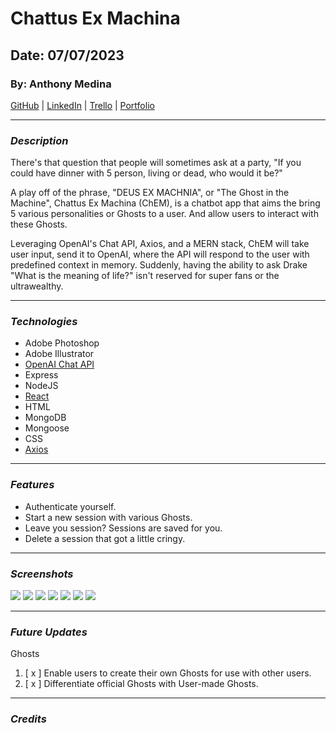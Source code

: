 # Chattus Ex Machina

## Date: 07/07/2023

### By: Anthony Medina

[GitHub](https://github.com/ajm24027) | [LinkedIn](https://www.linkedin.com/in/anthonyjmedina/) | [Trello](https://trello.com/b/WKPfCzCs/chem) | [Portfolio](https://www.anthonyjmedina.com/)

---

### **_Description_**

There's that question that people will sometimes ask at a party, "If you could have dinner with 5 person, living or dead, who would it be?"

A play off of the phrase, "DEUS EX MACHNIA", or "The Ghost in the Machine", Chattus Ex Machina (ChEM), is a chatbot app that aims the bring 5 various personalities or Ghosts to a user. And allow users to interact with these Ghosts.

Leveraging OpenAI's Chat API, Axios, and a MERN stack, ChEM will take user input, send it to OpenAI, where the API will respond to the user with predefined context in memory. Suddenly, having the ability to ask Drake "What is the meaning of life?" isn't reserved for super fans or the ultrawealthy.

---

### **_Technologies_**

- Adobe Photoshop
- Adobe Illustrator
- [OpenAI Chat API](https://platform.openai.com/docs/api-reference/chat)
- Express
- NodeJS
- [React](https://react.dev/)
- HTML
- MongoDB
- Mongoose
- CSS
- [Axios](https://axios-http.com/)

---

### **_Features_**

- Authenticate yourself.
- Start a new session with various Ghosts.
- Leave you session? Sessions are saved for you.
- Delete a session that got a little cringy.

---

### **_Screenshots_**

![](gitimages/Component_Hierarchy.png)
![](gitimages/ERD.png)
![](<gitimages/Landing_(Non-Auth)_Home.png>)
![](gitimages/Sign-In.png)
![](gitimages/Sign-Up.png)
![](gitimages/Auth_Home.png)
![](gitimages/Session.png)

---

### **_Future Updates_**

Ghosts

1. [ x ] Enable users to create their own Ghosts for use with other users.
2. [ x ] Differentiate official Ghosts with User-made Ghosts.

---

### **_Credits_**

